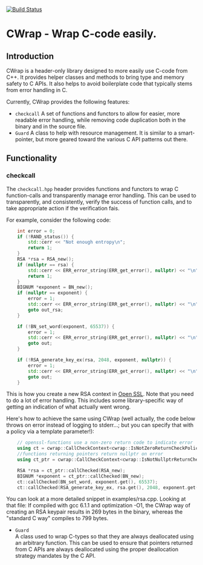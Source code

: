 [![Build Status](https://travis-ci.org/mgelde/CWrap.svg?branch=master)](https://travis-ci.org/mgelde/CWrap)

CWrap - Wrap C-code easily.
=====

Introduction
--------

CWrap is a header-only library designed to more easily use C-code from C++. It provides helper classes and methods to bring type and memory safety to C APIs. It also helps to avoid boilerplate code that typically stems from error handling in C.

Currently, CWrap provides the following features:  
* `checkcall`
A set of functions and functors to allow for easier, more readable error handling, while removing code duplication both in the binary and in the source file.
* `Guard`
A class to help with resource management. It is similar to a smart-pointer, but more geared toward the various C API patterns out there.

Functionality
-----

### checkcall

The `checkcall.hpp` header provides functions and functors to wrap C function-calls and transparently manage error handling. This can be used to transparently, and
consistently, verify the success of function calls, and to take appropriate action if the verification fais.

For example, consider the following code:
```cpp
    int error = 0;
    if (!RAND_status()) {
        std::cerr << "Not enough entropy\n";
        return 1;
    }
    RSA *rsa = RSA_new();
    if (nullptr == rsa) {
        std::cerr << ERR_error_string(ERR_get_error(), nullptr) << "\n";
        return 1;
    }
    BIGNUM *exponent = BN_new();
    if (nullptr == exponent) {
        error = 1;
        std::cerr << ERR_error_string(ERR_get_error(), nullptr) << "\n";
        goto out_rsa;
    }

    if (!BN_set_word(exponent, 65537)) {
        error = 1;
        std::cerr << ERR_error_string(ERR_get_error(), nullptr) << "\n";
        goto out;
    }

    if (!RSA_generate_key_ex(rsa, 2048, exponent, nullptr)) {
        error = 1;
        std::cerr << ERR_error_string(ERR_get_error(), nullptr) << "\n";
        goto out;
    }
```
This is how you create a new RSA context in [Open SSL](https://www.openssl.org/). Note that you need to do a lot of error handling. This includes some library-specific way of getting an indication of what actually went wrong.

Here's how to achieve the same using CWrap (well actually, the code below throws on error instead of logging to stderr...; but you can specify that with a policy via a template parameter!):

```cpp
    // openssl-functions use a non-zero return code to indicate error
    using ct = cwrap::CallCheckContext<cwrap::IsNotZeroReturnCheckPolicy, OpenSSLErrorPolicy>;
    //functions returning pointers return nullptr on error
    using ct_ptr = cwrap::CallCheckContext<cwrap::IsNotNullptrReturnCheckPolicy, OpenSSLErrorPolicy>;

    RSA *rsa = ct_ptr::callChecked(RSA_new);
    BIGNUM *exponent = ct_ptr::callChecked(BN_new);
    ct::callChecked(BN_set_word, exponent.get(), 65537);
    ct::callChecked(RSA_generate_key_ex, rsa.get(), 2048, exponent.get(), nullptr);
```
You can look at a more detailed snippet in examples/rsa.cpp. Looking at that file: If compiled with gcc 6.1.1 and optimization -O1, the CWrap way of creating an RSA keypair results in 269 bytes in the binary, whereas the "standard C way" compiles to 799 bytes.

* `Guard`  
A class used to wrap C-types so that they are always deallocated using an arbitrary function. This can be used to ensure that pointers returned from C APIs are always deallocated using the proper deallocation strategy mandates by the C API.

